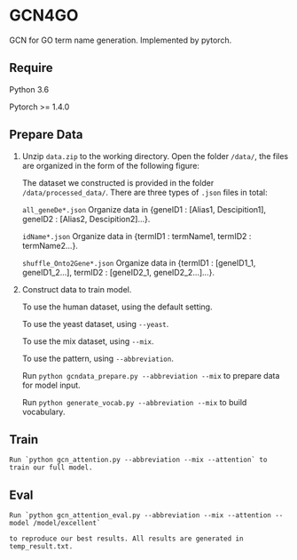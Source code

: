 # GCN4GO
GCN for GO term name generation. Implemented by pytorch.
## Require

Python 3.6

Pytorch >= 1.4.0


## Prepare Data

1. Unzip `data.zip` to the working directory.
    Open the folder `/data/`, the files are organized in the form of the following figure:

    The dataset we constructed is provided in the folder `/data/processed_data/`. There are three types of `.json` files in total:

    `all_geneDe*.json` Organize data in {geneID1 : \[Alias1, Descipition1\], geneID2 : \[Alias2, Descipition2\]...}.

    `idName*.json` Organize data in {termID1 : termName1, termID2 : termName2...}.

    `shuffle_Onto2Gene*.json` Organize data in {termID1 : \[geneID1_1, geneID1_2...\], termID2 : \[geneID2_1, geneID2_2...\]...}.

2. Construct data to train model.

    To use the human dataset, using the default setting.

    To use the yeast dataset, using `--yeast`.

    To use the mix dataset, using `--mix`.

    To use the pattern, using `--abbreviation`.

    Run `python gcndata_prepare.py --abbreviation --mix` to prepare data for model input.

    Run `python generate_vocab.py --abbreviation --mix` to build vocabulary.

## Train
    Run `python gcn_attention.py --abbreviation --mix --attention` to train our full model.

## Eval

    Run `python gcn_attention_eval.py --abbreviation --mix --attention --model /model/excellent` 
    
    to reproduce our best results. All results are generated in temp_result.txt.
